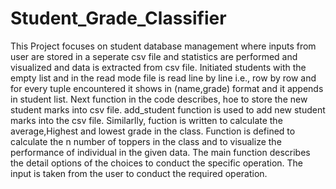 # Student_Grade_Classifier
This Project focuses on student database management where inputs from user are stored in a seperate csv file and statistics are performed and visualized and data is extracted from csv file.
Initiated students with the empty list and in the read mode file is read line by line i.e., row by row and for every tuple encountered it shows in (name,grade) format and it appends in student list.
Next function in the code describes, hoe to store the new student marks into csv file.
add_student function is used to add new student marks into the csv file.
Similarlly, fuction is written to calculate the average,Highest and lowest grade in the class.
Function is defined to calculate the n number of toppers in the class and to visualize the performance of individual in the given data.
The main function describes the detail options of the choices to conduct the specific operation.
The input is taken from the user to conduct the required operation.
